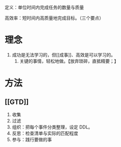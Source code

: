 定义：单位时间内完成任务的数量与质量

高效率：短时间内高质量地完成目标。（三个要点）

# 理念
1. 成功是无法学习的，但[[成事]]、高效是可以学习的。
	1. 关键的事情，轻松地做。【放弃琐碎，直抵精要；】

# 方法
## [[GTD]] 
1. 收集
2. 过滤
3. 组织：把每个事件分类整理，设定 DDL。
4. 反思：检查清单与实际的匹配程度
5. 参与：践行要做的事